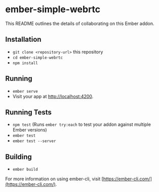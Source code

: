 # ember-simple-webrtc

This README outlines the details of collaborating on this Ember addon.

## Installation

* `git clone <repository-url>` this repository
* `cd ember-simple-webrtc`
* `npm install`

## Running

* `ember serve`
* Visit your app at [http://localhost:4200](http://localhost:4200).

## Running Tests

* `npm test` (Runs `ember try:each` to test your addon against multiple Ember versions)
* `ember test`
* `ember test --server`

## Building

* `ember build`

For more information on using ember-cli, visit [https://ember-cli.com/](https://ember-cli.com/).
